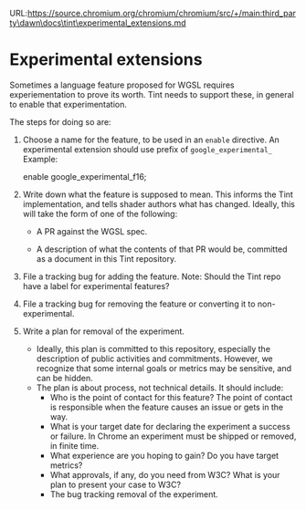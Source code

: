 URL:https://source.chromium.org/chromium/chromium/src/+/main:third_party\dawn\docs\tint\experimental_extensions.md
# Experimental extensions

Sometimes a language feature proposed for WGSL requires experiementation
to prove its worth.  Tint needs to support these, in general to enable
that experimentation.

The steps for doing so are:

1. Choose a name for the feature, to be used in an `enable` directive.
   An experimental extension should use prefix of `google_experimental_`
   Example:

      enable google_experimental_f16;

2. Write down what the feature is supposed to mean.
   This informs the Tint implementation, and tells shader authors what
   has changed.
   Ideally, this will take the form of one of the following:

   - A PR against the WGSL spec.

   - A description of what the contents of that PR would be, committed
     as a document in this Tint repository.

3. File a tracking bug for adding the feature.
   Note: Should the Tint repo have a label for experimental features?

4. File a tracking bug for removing the feature or converting it to
   non-experimental.

5. Write a plan for removal of the experiment.
   - Ideally, this plan is committed to this repository, especially the
     description of public activities and commitments. However, we recognize
     that some internal goals or metrics may be sensitive, and can be hidden.
   - The plan is about process, not technical details.  It should include:
       - Who is the point of contact for this feature? The point of contact
         is responsible when the feature causes an issue or gets in the way.
       - What is your target date for declaring the experiment a success or
         failure. In Chrome an experiment must be shipped or removed, in
         finite time.
       - What experience are you hoping to gain?  Do you have target metrics?
       - What approvals, if any, do you need from W3C? What is your plan to
         present your case to W3C?
       - The bug tracking removal of the experiment.
